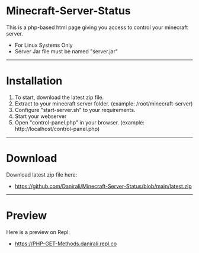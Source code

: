 # Minecraft-Server-Status
This is a php-based html page giving you access to control your minecraft server.

- For Linux Systems Only
- Server Jar file must be named "server.jar"
---------------------------------------------------------------------------------

# Installation
1) To start, download the latest zip file.
2) Extract to your minecraft server folder. (example: /root/minecraft-server)
3) Configure "start-server.sh" to your requirements.
4) Start your webserver
5) Open "control-panel.php" in your browser. (example: http://localhost/control-panel.php)

---------------------------------------------------------------------------------

# Download

Download latest zip file here:
- https://github.com/Danirali/Minecraft-Server-Status/blob/main/latest.zip

---------------------------------------------------------------------------------

# Preview

Here is a preview on Repl:
- https://PHP-GET-Methods.danirali.repl.co
